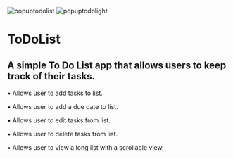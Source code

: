![popuptodolist](https://user-images.githubusercontent.com/59205692/136266175-82ebf48f-9e5c-4d2b-9b3e-2780f6143583.gif)
![popuptodolight](https://user-images.githubusercontent.com/59205692/137175850-c3429bbf-1f96-42ea-a1df-c21500fb7c5c.gif)
# ToDoList

A simple To Do List app that allows users to keep track of their tasks.
-----------
• Allows user to add tasks to list.

• Allows user to add a due date to list.

• Allows user to edit tasks from list.

• Allows user to delete tasks from list. 

• Allows user to view a long list with a scrollable view.




